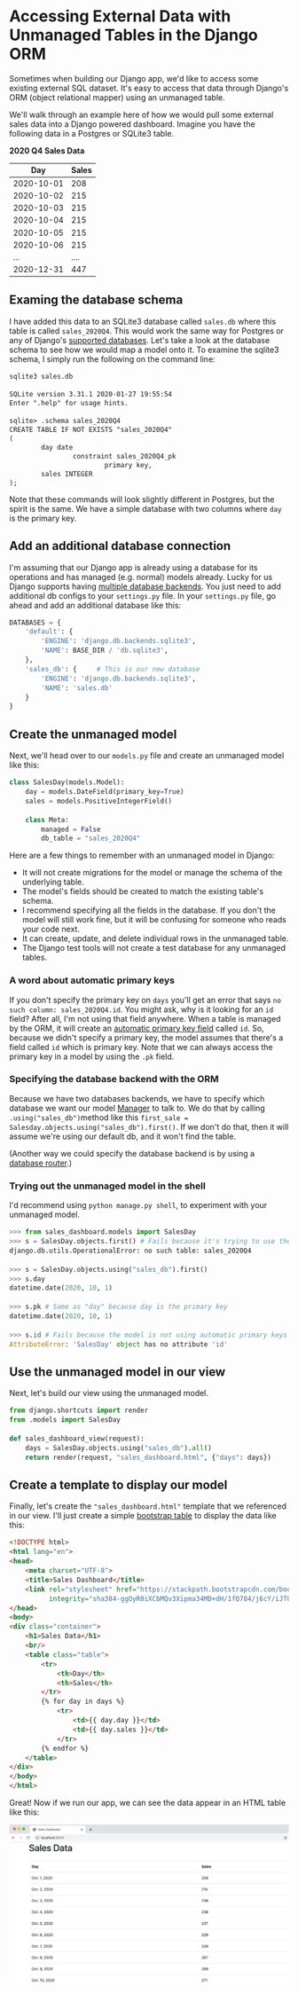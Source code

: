 # Accessing External Data with Unmanaged Tables in the Django ORM

Sometimes when building our Django app, we'd like to access some existing external SQL dataset. It's easy
to access that data through Django's ORM (object relational mapper) using an unmanaged table. 

We'll walk through an example here of how we would pull some external sales data into a Django powered dashboard.
Imagine you have the following data in a Postgres or SQLite3 table. 

**2020 Q4 Sales Data**

|   Day    | Sales |
|----------|-------|
|2020-10-01|  208  |
|2020-10-02|  215  |
|2020-10-03|  215  |
|2020-10-04|  215  |
|2020-10-05|  215  |
|2020-10-06|  215  |
| ...      | ....  |
|2020-12-31|  447  |

## Examing the database schema
I have added this data to an SQLite3 database called `sales.db` where this table is 
called `sales_2020Q4`. This would work the same way for Postgres or any of Django's [supported databases](https://docs.djangoproject.com/en/3.1/ref/databases/).
Let's take a look at the database schema to see how we would map a model onto it. To examine the sqlite3 schema, I simply 
run the following on the command line:


```shell
sqlite3 sales.db

SQLite version 3.31.1 2020-01-27 19:55:54
Enter ".help" for usage hints.

sqlite> .schema sales_2020Q4
CREATE TABLE IF NOT EXISTS "sales_2020Q4"
(
        day date
                constraint sales_2020Q4_pk
                        primary key,
        sales INTEGER
);
```

Note that these commands will look slightly different in Postgres, but the spirit is the same. We have a simple database
with two columns where `day` is the primary key.

## Add an additional database connection
I'm assuming that our Django app is already using a database for its operations and has managed (e.g. normal) models already.
Lucky for us Django supports having [multiple database backends](https://docs.djangoproject.com/en/3.1/topics/db/multi-db/).
You just need to add additional db configs to your `settings.py` file. In your `settings.py` file, go ahead and add an additional
database like this:

```python
DATABASES = {
    'default': {
        'ENGINE': 'django.db.backends.sqlite3',
        'NAME': BASE_DIR / 'db.sqlite3',
    },
    'sales_db': {     # This is our new database
        'ENGINE': 'django.db.backends.sqlite3',
        'NAME': 'sales.db'
    }
}
```

## Create the unmanaged model
Next, we'll head over to our `models.py` file and create an unmanaged model like this:

```python
class SalesDay(models.Model):
    day = models.DateField(primary_key=True)
    sales = models.PositiveIntegerField()

    class Meta:
        managed = False
        db_table = "sales_2020Q4"
```

Here are a few things to remember with an unmanaged model in Django:

- It will not create migrations for the model or manage the schema of the underlying table.
- The model's fields should be created to match the existing table's schema. 
- I recommend specifying all the fields in the database. If you don't the model will still work fine, but it 
  will be confusing for someone who reads your code next.
- It can create, update, and delete individual rows in the unmanaged table.
- The Django test tools will not create a test database for any unmanaged tables.

### A word about automatic primary keys
If you don't specify the primary key on `days` you'll get an error that says `no such column: sales_2020Q4.id`. 
You might ask, why is it looking for an `id` field? After all, I'm not using that field anywhere. When a table is 
managed by the ORM, it will create an [automatic primary key field](https://docs.djangoproject.com/en/3.1/topics/db/models/#automatic-primary-key-fields)
called `id`. So, because we didn't specify a primary key, the model assumes that there's a field called `id` which is 
primary key. Note that we can always access the primary key in a model by using the `.pk` field. 

### Specifying the database backend with the ORM
Because we have two databases backends, we have to specify which database we want our model [Manager](https://docs.djangoproject.com/en/3.1/topics/db/managers/) 
to talk to. We do that by calling `.using("sales_db")`method like this `first_sale = Salesday.objects.using("sales_db").first()`. 
If we don't do that, then it will assume we're using our default db, and it won't find the table.

(Another way we could specify the database backend is by using a [database router](https://docs.djangoproject.com/en/3.1/topics/db/multi-db/#database-routers).)

### Trying out the unmanaged model in the shell
I'd recommend using `python manage.py shell`, to experiment with your unmanaged model.

```python
>>> from sales_dashboard.models import SalesDay
>>> s = SalesDay.objects.first() # Fails because it's trying to use the "default" database
django.db.utils.OperationalError: no such table: sales_2020Q4

>>> s = SalesDay.objects.using("sales_db").first()
>>> s.day
datetime.date(2020, 10, 1)

>>> s.pk # Same as "day" because day is the primary key
datetime.date(2020, 10, 1)

>>> s.id # Fails because the model is not using automatic primary keys
AttributeError: 'SalesDay' object has no attribute 'id'
``` 

## Use the unmanaged model in our view
Next, let's build our view using the unmanaged model. 

```python
from django.shortcuts import render
from .models import SalesDay

def sales_dashboard_view(request):
    days = SalesDay.objects.using("sales_db").all()
    return render(request, "sales_dashboard.html", {"days": days})
```


## Create a template to display our model
Finally, let's create the `"sales_dashboard.html"` template that we referenced in our view. I'll just create a simple
[bootstrap table](https://getbootstrap.com/docs/4.0/content/tables/) to display the data like this:

```html
<!DOCTYPE html>
<html lang="en">
<head>
    <meta charset="UTF-8">
    <title>Sales Dashboard</title>
    <link rel="stylesheet" href="https://stackpath.bootstrapcdn.com/bootstrap/4.3.1/css/bootstrap.min.css"
          integrity="sha384-ggOyR0iXCbMQv3Xipma34MD+dH/1fQ784/j6cY/iJTQUOhcWr7x9JvoRxT2MZw1T" crossorigin="anonymous">
</head>
<body>
<div class="container">
    <h1>Sales Data</h1>
    <br/>
    <table class="table">
        <tr>
            <th>Day</th>
            <th>Sales</th>
        </tr>
        {% for day in days %}
            <tr>
                <td>{{ day.day }}</td>
                <td>{{ day.sales }}</td>
            </tr>
        {% endfor %}
    </table>
</div>
</body>
</html>
```

Great! Now if we run our app, we can see the data appear in an HTML table like this:

![Sales Dashboard Table](../img/sales_dashboard_table.png "Sales Dashboard Table")
